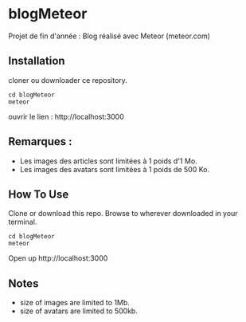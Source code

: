 # blogMeteor
Projet de fin d'année : Blog réalisé avec Meteor (meteor.com)

## Installation

cloner ou downloader ce repository.
```
cd blogMeteor
meteor
```

ouvrir le lien : http://localhost:3000 

## Remarques : 
* Les images des articles sont limitées à 1 poids d'1 Mo.
* Les images des avatars sont limitées à 1 poids de 500 Ko.

## How To Use

Clone or download this repo. Browse to wherever downloaded in your terminal.

```
cd blogMeteor
meteor
```

Open up http://localhost:3000 

## Notes
* size of images are limited to 1Mb. 
* size of avatars are limited to 500kb.




